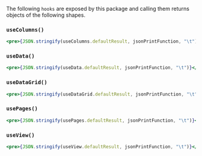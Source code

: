 The following `hooks` are exposed by this package and calling them returns objects of the following shapes.

### `useColumns()`
```jsx
<pre>{JSON.stringify(useColumns.defaultResult, jsonPrintFunction, "\t")}</pre>
```

### `useData()`
```jsx
<pre>{JSON.stringify(useData.defaultResult, jsonPrintFunction, "\t")}</pre>
```

### `useDataGrid()`
```jsx
<pre>{JSON.stringify(useDataGrid.defaultResult, jsonPrintFunction, "\t")}</pre>
```

### `usePages()`
```jsx
<pre>{JSON.stringify(usePages.defaultResult, jsonPrintFunction, "\t")}</pre>
```

### `useView()`
```jsx
<pre>{JSON.stringify(useView.defaultResult, jsonPrintFunction, "\t")}</pre>
```
